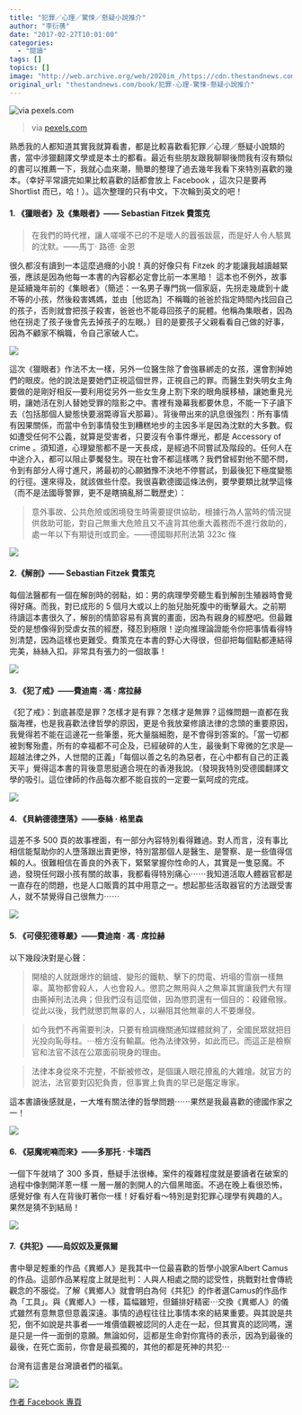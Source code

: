 ```yaml
---
title: "犯罪／心理／驚悚／懸疑小說推介"
author: "李衍蒨"
date: "2017-02-27T10:01:00"
categories:
  - "閱讀"
tags: []
topics: []
image: "http://web.archive.org/web/2020im_/https://cdn.thestandnews.com/media/photos/cache/pexels-photo-26298_r8Xl1_1200x0.jpg"
original_url: "thestandnews.com/book/犯罪-心理-驚悚-懸疑小說推介"
---
```

![via pexels.com](http://web.archive.org/web/2020im_/https://cdn.thestandnews.com/media/photos/cache/pexels-photo-26298_r8Xl1_1200x0.jpg)

> via [pexels.com](http://web.archive.org/web/20210623201615/http://pexels.com/)

熟悉我的人都知道其實我就算看書，都是比較喜歡看犯罪／心理／懸疑小說類的書，當中涉獵翻譯文學或是本土的都看。最近有些朋友跟我聊聊後問我有沒有類似的書可以推薦一下，我就心血來潮，簡單的整理了過去幾年我看下來特別喜歡的幾本。（幸好平常讀完如果比較喜歡的話都會放上 Facebook ，這次只是要再 Shortlist 而已，哈！）。這次整理的只有中文，下次輪到英文的吧！

#### **1\. 《獵眼者》及《集眼者》—— Sebastian Fitzek 費策克**

> 在我們的時代裡，讓人嗟嘆不已的不是壞人的囂張跋扈，而是好人令人駭異的沈默。——馬丁· 路德· 金恩

很久都沒有讀到一本這麼過癮的小說！真的好像只有 Fitzek 的才能讓我越讀越緊張，應該是因為他每一本書的內容都必定會比前一本黑暗！ 這本也不例外，故事是延續幾年前的《集眼者》（簡述：一名男子專門挑一個家庭，先拐走幾歲到十歲不等的小孩，然後殺害媽媽，並由［他認為］不稱職的爸爸於指定時間內找回自己的孩子，否則就會把孩子殺害，爸爸也不能尋回孩子的屍體。他稱為集眼者，因為他在拐走了孩子後會先去掉孩子的左眼。）目的是要孩子父親看看自己做的好事，因為不顧家不稱職，令自己家破人亡。

[![](http://web.archive.org/web/2020im_/https://cdn.thestandnews.com/media/photos/cache/der20augensammler_IHyy7_1200x0.jpeg)](http://web.archive.org/web/20210623201615/https://cdn.thestandnews.com/media/photos/cache/der20augensammler_IHyy7_1200x0.jpeg)

這次《獵眼者》作法不太一樣，另外一位醫生除了會強暴綁走的女孩，還會割掉她們的眼皮。他的說法是要她們正視這個世界，正視自己的罪。而醫生對失明女主角要做的是剛好相反—要利用從另外一些女生身上割下來的眼角膜移植，讓她重見光明，讓她活在別人替她受罪的陰影之中。書裡有幾幕我都要休息，不能一下子讀下去（包括那個人變態快要溺斃導盲犬那幕）。背後帶出來的訊息很強烈：所有事情有因果關係，而當中令到事情發生到糟糕地步的主因多半是因為沈默的大多數。假如遭受任何不公義，就算是受害者，只要沒有令事件爆光，都是 Accessory of crime 。須知道，心理變態都不是一天長成，是經過不同嘗試及階段的。任何人在中途介入，都可以阻止夢魘發生。現在社會不都這樣嗎？我們曾經對他不聞不問，令到有部分人得寸進尺，將最初的心願猶豫不決地不停嘗試，到最後犯下極度變態的行徑。還來得及，就該做些什麼。我很喜歡德國這條法例，要學要類比就學這條（而不是法國辱警罪，更不是瞎搞亂掰二戰歷史）：

> 意外事故、公共危險或困境發生時需要提供協助，根據行為人當時的情況提供救助可能，對自己無重大危險且又不違背其他重大義務而不進行救助的，處一年以下有期徒刑或罰金。——德國聯邦刑法第 323c 條

[![](http://web.archive.org/web/2020im_/https://cdn.thestandnews.com/media/photos/cache/der20augenjager_ZyCRL_1200x0.jpeg)](http://web.archive.org/web/20210623201615/https://cdn.thestandnews.com/media/photos/cache/der20augenjager_ZyCRL_1200x0.jpeg)

#### **2.《解剖》—— Sebastian Fitzek 費策克**

每個法醫都有一個在解剖時的弱點，如：男的病理學旁聽生看到解剖生殖器時會覺得好痛。而我，對已成形的 5 個月大或以上的胎兒胎死腹中的衝擊最大。之前期待讀這本書很久了，解剖的情節容易有真實的畫面，因為有親身的經歷吧。但最難受的是想像得到受虐女孩的經歷，殘忍到極限！逆向推理論證能令你把事情看得特別清楚，因為這樣也更難受。費策克在本書的野心大得很，但卻把每個點都連結得完美，絲絲入扣。非常具有張力的一個故事！

[![](http://web.archive.org/web/2020im_/https://cdn.thestandnews.com/media/photos/cache/10552637_10152610861909641_7705237444205768245_n_CWoxd_1200x0.jpeg)](http://web.archive.org/web/20210623201615/https://cdn.thestandnews.com/media/photos/cache/10552637_10152610861909641_7705237444205768245_n_CWoxd_1200x0.jpeg)

#### **3\. 《犯了戒》——費迪南 ‧ 馮 ‧ 席拉赫**

《犯了戒》：到底甚麼是罪？怎樣才是有罪？怎樣才是無罪？這條問題一直都在我腦海裡，也是我喜歡法律哲學的原因，更是令我放棄修讀法律的念頭的重要原因，我覺得若不能在這邊花一些筆墨，死大量腦細胞，是不會得到答案的。「當一切都被剝奪殆盡，所有的幸福都不可企及，已經破碎的人生，最後剩下卑微的乞求是—超越法律之外，人世間的正義」「每個以善之名的為惡者，在心中都有自己的正義天平」覺得這本書的背後意思挺適合現在的香港我說。（發現我特別受德國翻譯文學的吸引。這位律師的作品每次都不能自拔的一定要一氣呵成的完成。

[![](http://web.archive.org/web/2020im_/https://cdn.thestandnews.com/media/photos/cache/1555437_10152984949329641_3096917719405833401_nqw_J6Qir_1200x0.jpeg)](http://web.archive.org/web/20210623201615/https://cdn.thestandnews.com/media/photos/cache/1555437_10152984949329641_3096917719405833401_nqw_J6Qir_1200x0.jpeg)

#### **4\. 《貝納德德墮落》——泰絲 ‧ 格里森**

這差不多 500 頁的故事裡面，有一部分內容特別看得難過。對人而言，沒有事比相信能幫助你的人墮落跟出賣更慘，特別當那個人是醫生、是警察、是一些值得信賴的人。很難相信在善良的外表下，緊緊掌握你性命的人，其實是一隻惡魔。不過，發現任何跟小孩有關的故事，我都看得特別痛心⋯⋯我知道活取人體器官都是一直存在的問題，也是人口販賣的其中用意之一。想起那些活取器官的方法跟受害人，就不禁覺得自己很無力⋯⋯

[![](http://web.archive.org/web/2020im_/https://cdn.thestandnews.com/media/photos/cache/10355014_10152824987934641_5913628341581907808_n_QYUmg_1200x0.jpeg)](http://web.archive.org/web/20210623201615/https://cdn.thestandnews.com/media/photos/cache/10355014_10152824987934641_5913628341581907808_n_QYUmg_1200x0.jpeg)

#### **5\. 《可侵犯德尊嚴》——費迪南 ‧ 馮 ‧ 席拉赫**

以下幾段決對是心聲：

> 開槍的人就跟爆炸的鍋爐、變形的鐵軌、擊下的閃電、坍塌的雪崩一樣無辜。萬物都會殺人，人也會殺人。懲罰之無用與人之無辜其實讓我們大有理由撕掉刑法法典；但我們沒有這麼做，因為懲罰還有一個目的：殺雞儆猴。從此以後，我們就懲罰無辜的人，以嚇阻其他無辜的人不要爆發。

> 如今我們不再需要判決，只要有檢調機關通知媒體就夠了，全國民眾就把目光投向恥辱柱。⋯檢方沒有輸贏。他為法律效勞，如此而已。而這正是檢察官和法官不該在公眾面前現身的理由。

> 法律本身從來不完整，不斷被修改，是個讓人眼花撩亂的大雜燴。就官方的說法，法官要對囚犯負責，但事實上負責的早已是鑑定專家。

這本書讀後感就是，一大堆有關法律的哲學問題⋯⋯果然是我最喜歡的德國作家之一！

[![](http://web.archive.org/web/2020im_/https://cdn.thestandnews.com/media/photos/cache/12718382_10154014009769641_4012289350625887417_n_xspjF_1200x0.jpeg)](http://web.archive.org/web/20210623201615/https://cdn.thestandnews.com/media/photos/cache/12718382_10154014009769641_4012289350625887417_n_xspjF_1200x0.jpeg)

#### **6\. 《惡魔呢喃而來》——多那托 ‧ 卡瑞西**

一個下午就啃了 300 多頁，懸疑手法很棒。案件的複雜程度就是要讀者在破案的過程中像剝開洋蔥一樣 一層一層的剝開人的六個黑暗面。不過在晚上看很恐怖，感覺好像 有人在背後盯著你一樣！好看好看～特別是對犯罪心理學有興趣的人。果然是猜不到結局！

[![](http://web.archive.org/web/2020im_/https://cdn.thestandnews.com/media/photos/cache/391239_10151081076874641_2140082449_n_B1xVF_1200x0.jpeg)](http://web.archive.org/web/20210623201615/https://cdn.thestandnews.com/media/photos/cache/391239_10151081076874641_2140082449_n_B1xVF_1200x0.jpeg)

#### **7.《共犯》——烏奴奴及夏佩爾**

書中舉足輕重的作品《異鄉人》是我其中一位最喜歡的哲學小說家Albert Camus的作品。這部作品某程度上就是批判：人與人相處之間的認受性，挑戰對社會傳統觀念的不服從。了解《異鄉人》就會明白為何《共犯》的作者選Camus的作品作為「工具」。與《異鄉人》一樣，篇幅雖短，但鋪排好精密⋯交換《異鄉人》的儀式雖然有意無意但意義深遠。事情的過程往往比事情本來的結果重要。與其說是共犯，倒不如說是共事者—一堆價值觀被認同的人走在一起，但其實真的認同嗎，還是只是一件一面倒的意願。無論如何，這都是生命對你寬待的表示，因為到最後的最後，在死亡面前，你會是最孤獨的，其他的都是死神的共犯⋯

台灣有這書是台灣讀者們的福氣。

[![](http://web.archive.org/web/2020im_/https://cdn.thestandnews.com/media/photos/cache/1555437_10152984949329641_3096917719405833401_n_gkygh_1200x0.jpeg)](http://web.archive.org/web/20210623201615/https://cdn.thestandnews.com/media/photos/cache/1555437_10152984949329641_3096917719405833401_n_gkygh_1200x0.jpeg)

[作者 Facebook 專頁](http://web.archive.org/web/20210623201615/https://www.facebook.com/winsomeboneroom/)